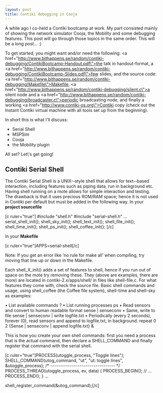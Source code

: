 ```yaml
---
layout: post
title: Contiki debugging in Cooja
---
```


A while ago I co-held a Contiki bootcamp at work. My part consisted mainly of showing the network simulator Cooja, the Mobility and some debugging features. This post will go through those topics in the same order. This will be a long post... :)

To get started, you might want and/or need the following:
<a href=\"http://www.bithappens.se/random/contiki-debugging/ContikiBootcamp-Handout.pdf\">the talk in handout-format</a>, a <a href=\"http://www.bithappens.se/random/contiki-debugging/ContikiBootcamp-Slides.pdf\">few slides</a>, and the source code: <a href=\"http://www.bithappens.se/random/contiki-debugging/Makefile\">Makefile</a>, <a href=\"http://www.bithappens.se/random/contiki-debugging/silent.c\">a silent node</a> and a <a href=\"http://www.bithappens.se/random/contiki-debugging/broadcaster.c\">periodic broadcasting node</a>, and finally a working <a href=\"http://www.contiki-os.org\">Contiki copy</a> (check out the Instant Contiki virtual machine with all tools set up from the beginning).

In short this is what I\'ll discuss:
<ul>
	<li>Serial Shell</li>
	<li>MSPSim</li>
	<li>Cooja</li>
	<li>the Mobility plugin</li>
</ul>
All set? Let\'s get going!
<!--more-->

<h2>Contiki Serial Shell</h2>
The Contiki Serial Shell is a UNIX-­‐style shell that allows for text-­‐based interaction, including features such as piping data, run in background etc. Having shell running on a mote allows for simple interaction and testing. The drawback is that it uses precious ROM/RAM space; hence it is not used in Contiki per default but must be added in the following way.
In your <strong>project sourcefile</strong>

[c ruler=\"true\"]  #include &quot;shell.h&quot;
  #include &quot;serial-shell.h&quot;
  ...
  serial_shell_init();
  shell_sky_init();
  shell_text_init();
  shell_file_init();
  shell_time_init();
  shell_ps_init();
  shell_coffee_init(); [/c]

In your <strong>Makefile</strong>

[c ruler=\"true\"]APPS=serial-shell[/c]

Note: If you get an error like ‘no rule for make all’ when compiling, try moving that line up or down in the Makefile.

Each shell_X_init() adds a set of features to shell, hence if you run out of space on the mote try removing these. They (above are examples, there are more) are located in contiki-2.x/apps/shell/ in files like shell-file.c. For what features they come with, check the source file.
Basic shell commands and usage, using shell_coffee (the Coffee file system), shell-time and shell-sky as examples:

• List available commands ?
• List running processes ps
• Read sensors and convert to human readable format sense | senseconv
• Same, write to file
sense | senseconv | write logfile.txt
• Periodically (every 2 seconds), forever (0), read sensors and append to logfile.txt, in background.
repeat 0 2 {Sense | senseconv | append logfile.txt} &amp;

This is how you create your own shell commands: first you need a process that is the actual command, then declare a SHELL_COMMAND and finally register that command with the serial shell.

[c ruler=\"true\"]PROCESS(utoggle_process, &quot;Toggle lines&quot;);
SHELL_COMMAND(utog_command, &quot;ut&quot;, &quot;ut: toggle lines&quot;, &amp;utoggle_process);
/* --------------------------------- */
PROCESS_THREAD(utoggle_process, ev, data) {
PROCESS_BEGIN();
  // ...
PROCESS_END();
}
...

shell_register_command(&amp;utog_command);[/c]